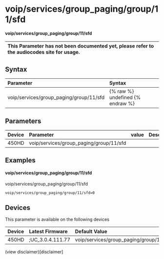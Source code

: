 ﻿---
description: voip/services/group_paging/group/11/sfd
search:
    keywords: ['voip','services','group_paging','group','11','sfd']
---

# voip/services/group_paging/group/11/sfd

#### voip/services/group_paging/group/11/sfd


| This Parameter has not been documented yet, please refer to the audiocodes site for usage.  |
| :--- |

## Syntax
| Parameter | Syntax |
| :--- | :--- |
|voip/services/group_paging/group/11/sfd | {% raw %} undefined {% endraw %} |

## Parameters
|Device|Parameter|value|Description|
|:---|:---|:---|:---|
| 450HD | voip/services/group_paging/group/11/sfd |  |  |

## Examples
#### voip/services/group_paging/group/11/sfd

voip/services/group_paging/group/11/sfd

```
voip/services/group_paging/group/11/sfd=0
```

## Devices
This parameter is available on the following devices

| Device | Latest Firmware | Default Value |
|:---|:---|:---|
| 450HD | ;UC_3.0.4.111.77 | voip/services/group_paging/group/11/sfd=0 

(view disclaimer)[disclaimer]
